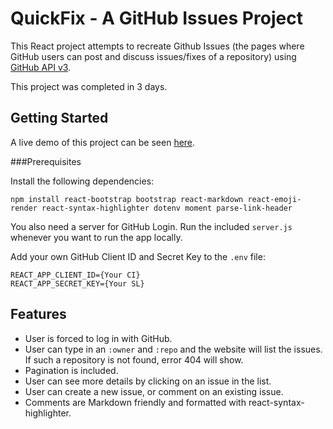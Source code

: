 # QuickFix - A GitHub Issues Project

This React project attempts to recreate Github Issues (the pages where GitHub users can post and discuss issues/fixes of a repository) using [GitHub API v3](https://docs.github.com/en/rest/reference/issues).

This project was completed in 3 days.

## Getting Started

A live demo of this project can be seen [here](https://quickfix-issues.netlify.app/).

###Prerequisites

Install the following dependencies:

```npm install react-bootstrap bootstrap react-markdown react-emoji-render react-syntax-highlighter dotenv moment parse-link-header```

You also need a server for GitHub Login. Run the included `server.js` whenever you want to run the app locally.

Add your own GitHub Client ID and Secret Key to the `.env` file:

```
REACT_APP_CLIENT_ID={Your CI}
REACT_APP_SECRET_KEY={Your SL}
```

## Features
* User is forced to log in with GitHub.
* User can type in an `:owner` and `:repo` and the website will list the issues. If such a repository is not found, error 404 will show.
* Pagination is included.
* User can see more details by clicking on an issue in the list.
* User can create a new issue, or comment on an existing issue.
* Comments are Markdown friendly and formatted with react-syntax-highlighter.

